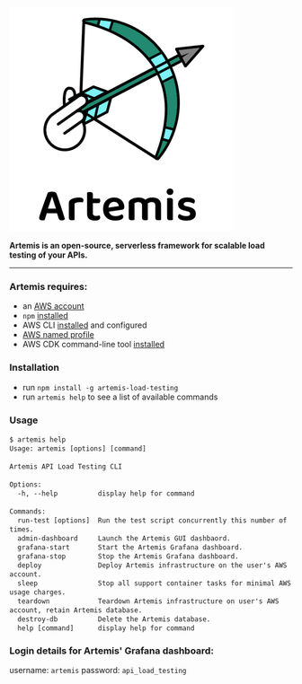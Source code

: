 ![Artemis logo](https://github.com/artemis-load-testing/artemis/blob/HEAD/assets/images/Artemis_logo_color.png)

**Artemis is an open-source, serverless framework for scalable load testing of your APIs.**

---

### Artemis requires:

- an [AWS account](https://portal.aws.amazon.com/gp/aws/developer/registration/index.html?nc2=h_ct&src=default)
- `npm` [installed](https://www.npmjs.com/get-npm)
- AWS CLI [installed](https://docs.aws.amazon.com/cli/latest/userguide/install-cliv2.html) and configured
- [AWS named profile](https://docs.aws.amazon.com/cli/latest/userguide/cli-configure-profiles.html)
- AWS CDK command-line tool [installed](https://docs.aws.amazon.com/cdk/latest/guide/cli.html)

### Installation

- run `npm install -g artemis-load-testing`
- run `artemis help` to see a list of available commands

### Usage

```
$ artemis help
Usage: artemis [options] [command]

Artemis API Load Testing CLI

Options:
  -h, --help          display help for command

Commands:
  run-test [options]  Run the test script concurrently this number of times.
  admin-dashboard     Launch the Artemis GUI dashbaord.
  grafana-start       Start the Artemis Grafana dashboard.
  grafana-stop        Stop the Artemis Grafana dashboard.
  deploy              Deploy Artemis infrastructure on the user's AWS account.
  sleep               Stop all support container tasks for minimal AWS usage charges.
  teardown            Teardown Artemis infrastructure on user's AWS account, retain Artemis database.
  destroy-db          Delete the Artemis database.
  help [command]      display help for command
```

### Login details for Artemis' Grafana dashboard:

username: `artemis`
password: `api_load_testing`

